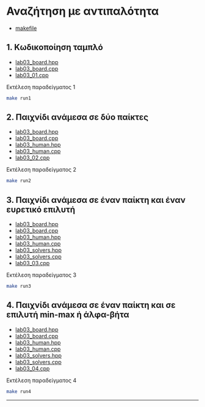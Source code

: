 # Αναζήτηση με αντιπαλότητα

* [makefile](makefile)

## 1. Κωδικοποίηση ταμπλό

* [lab03_board.hpp](lab03_board.hpp)
* [lab03_board.cpp](lab02_board.cpp)
* [lab03_01.cpp](lab03_01.cpp)


Εκτέλεση παραδείγματος 1

```bash
make run1
```

## 2. Παιχνίδι ανάμεσα σε δύο παίκτες

* [lab03_board.hpp](lab03_board.hpp)
* [lab03_board.cpp](lab02_board.cpp)
* [lab03_human.hpp](lab03_human.hpp)
* [lab03_human.cpp](lab02_human.cpp)
* [lab03_02.cpp](lab03_02.cpp)

Εκτέλεση παραδείγματος 2

```bash
make run2
```

## 3. Παιχνίδι ανάμεσα σε έναν παίκτη και έναν ευρετικό επιλυτή

* [lab03_board.hpp](lab03_board.hpp)
* [lab03_board.cpp](lab02_board.cpp)
* [lab03_human.hpp](lab03_human.hpp)
* [lab03_human.cpp](lab02_human.cpp)
* [lab03_solvers.hpp](lab03_solvers.hpp)
* [lab03_solvers.cpp](lab02_solvers.cpp)
* [lab03_03.cpp](lab03_03.cpp)

Εκτέλεση παραδείγματος 3

```bash
make run3
```

## 4. Παιχνίδι ανάμεσα σε έναν παίκτη και σε επιλυτή min-max ή άλφα-βήτα

* [lab03_board.hpp](lab03_board.hpp)
* [lab03_board.cpp](lab02_board.cpp)
* [lab03_human.hpp](lab03_human.hpp)
* [lab03_human.cpp](lab02_human.cpp)
* [lab03_solvers.hpp](lab03_solvers.hpp)
* [lab03_solvers.cpp](lab02_solvers.cpp)
* [lab03_04.cpp](lab03_04.cpp)

Εκτέλεση παραδείγματος 4 

```bash
make run4
```

---

<!-- ## Ασκήσεις

Μεταγλώττιση όλων των ασκήσεων με makefile

* [exercises.mk](exercises.mk)

```bash
make -f exercises.mk 
```

Εκτέλεση άσκησης 3

```bash
make -f exercises.mk exercise03
```

Εκτέλεση άσκησης 4

```bash
make -f exercises.mk exercise04
```

Διαγραφή εκτελέσιμων

```bash
make -f exercises.mk clean
``` -->